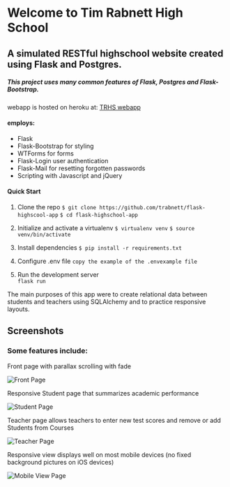 # Welcome to Tim Rabnett High School
## A simulated RESTful highschool website created using Flask and Postgres.
##### This project uses many common features of Flask, Postgres and Flask-Bootstrap. 



webapp is hosted on heroku at:
[TRHS webapp](https://trhs.herokuapp.com/)


#### employs:

+ Flask
+ Flask-Bootstrap for styling
+ WTForms for forms
+ Flask-Login user authentication
+ Flask-Mail for resetting forgotten passwords
+ Scripting with Javascript and jQuery

#### Quick Start
1. Clone the repo
``
 $ git clone https://github.com/trabnett/flask-highscool-app
``
``
 $ cd flask-highschool-app
``

2. Initialize and activate a virtualenv
``
$ virtualenv venv
``
``
$ source venv/bin/activate
``
3. Install dependencies
``
$ pip install -r requirements.txt
``
4. Configure .env file
``
copy the example of the .envexample file
``
5. Run the development server  
``
flask run
``

The main purposes of this app were to create relational data between students and teachers using SQLAlchemy and to practice responsive layouts. 

## Screenshots
### Some features include:

Front page with parallax scrolling with fade

![Front Page](https://github.com/trabnett/flask-highscool-app/blob/master/app/static/img/homepage.gif)

Responsive Student page that summarizes academic performance

![Student Page](https://github.com/trabnett/flask-highscool-app/blob/master/app/static/img/student.gif)

Teacher page allows teachers to enter new test scores and remove or add Students from Courses

![Teacher Page](https://github.com/trabnett/flask-highscool-app/blob/master/app/static/img/teacher.gif)

Responsive view displays well on most mobile devices (no fixed background pictures on iOS devices)

![Mobile View Page](https://github.com/trabnett/flask-highscool-app/blob/master/app/static/img/mobile.gif)
